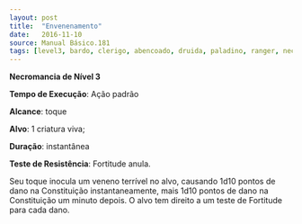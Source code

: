```yaml
---
layout: post
title:  "Envenenamento"
date:   2016-11-10
source: Manual Básico.181
tags: [level3, bardo, clerigo, abencoado, druida, paladino, ranger, necromancia, padrao, toque, alvo, instantanea, fortitude, anula, dano]
---
```


**Necromancia de Nível 3**

**Tempo de Execução**: Ação padrão

**Alcance**: toque

**Alvo**: 1 criatura viva;

**Duração**: instantânea

**Teste de Resistência**: Fortitude anula.

Seu toque inocula um veneno terrível no alvo, causando 1d10 pontos de dano na Constituição instantaneamente, mais 1d10 pontos de dano na Constituição um minuto depois. O alvo tem direito a um teste de Fortitude para cada dano.
